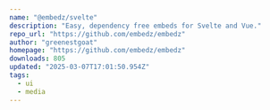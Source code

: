 ```yaml
---
name: "@embedz/svelte"
description: "Easy, dependency free embeds for Svelte and Vue."
repo_url: "https://github.com/embedz/embedz"
author: "greenestgoat"
homepage: "https://github.com/embedz/embedz"
downloads: 805
updated: "2025-03-07T17:01:50.954Z"
tags: 
  - ui
  - media
---
```


